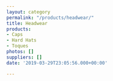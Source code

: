 ```yaml
---
layout: category
permalink: "/products/headwear/"
title: Headwear
products:
- Caps
- Hard Hats
- Toques
photos: []
suppliers: []
date: '2019-03-29T23:05:56.000+00:00'

---
```

